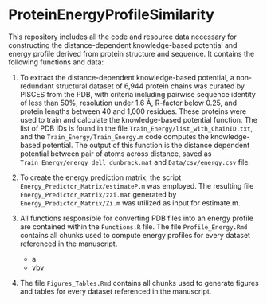 # ProteinEnergyProfileSimilarity
This repository includes all the code and resource data necessary for constructing the distance-dependent knowledge-based potential and energy profile derived from protein structure and sequence. It contains the following functions and data:

1. To extract the distance-dependent knowledge-based potential, a non-redundant structural dataset of 6,944 protein chains was curated by PISCES from the PDB, with criteria including pairwise sequence identity of less than 50%, resolution under 1.6 Å, R-factor below 0.25, and protein lengths between 40 and 1,000 residues. These proteins were used to train and calculate the knowledge-based potential function. The list of PDB IDs is found in the file `Train_Energy/list_with_ChainID.txt`, and the `Train_Energy/Train_Energy.m` code computes the knowledge-based potential. The output of this function is the distance dependent potential between pair of atoms across distance, saved as `Train_Energy/energy_dell_dunbrack.mat` and `Data/csv/energy.csv` file.

2. To create the energy prediction matrix, the script `Energy_Predictor_Matrix/estimateP.m` was employed. The resulting file `Energy_Predictor_Matrix/zzi.mat` generated by `Energy_Predictor_Matrix/Zi.m` was utilized as input for estimate.m.

3. All functions responsible for converting PDB files into an energy profile are contained within the `Functions.R` file. The file `Profile_Energy.Rmd` contains all chunks used to compute energy profiles for every dataset referenced in the manuscript.
   - a
   - vbv

5. The file `Figures_Tables.Rmd` contains all chunks used to generate figures and tables for every dataset referenced in the manuscript.

